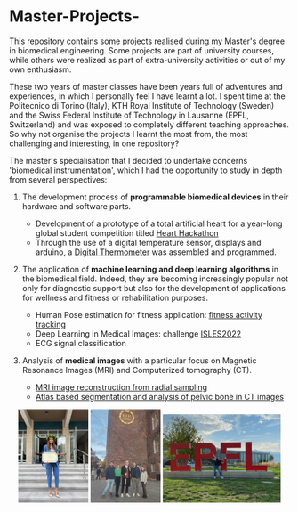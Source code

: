 # Master-Projects-
This repository contains some projects realised during my Master's degree in biomedical engineering. Some projects are part of university courses, while others were realized as part of extra-university activities or out of my own enthusiasm. 

These two years of master classes have been years full of adventures and experiences, in which I personally feel I have learnt a lot. I spent time at the Politecnico di Torino (Italy), KTH Royal Institute of Technology (Sweden) and the Swiss Federal Institute of Technology in Lausanne (EPFL, Switzerland) and was exposed to completely different teaching approaches. So why not organise the projects I learnt the most from, the most challenging and interesting, in one repository? 

The master's specialisation that I decided to undertake concerns 'biomedical instrumentation', which I had the opportunity to study in depth from several perspectives:

1. The development process of **programmable biomedical devices** in their hardware and software parts. 
   * Development of a prototype of a total artificial heart for a year-long global student competition titled [Heart Hackathon](https://github.com/RebeccaBonato/Master-Projects-/blob/main/Heart%20Hackathon/Heart%20Hackathon.md)
   * Through the use of a digital temperature sensor, displays and arduino, a [Digital Thermometer](https://github.com/RebeccaBonato/Master-Projects-/blob/main/Digital%20Thermometer/DigitalThermometer.md) was assembled and programmed.

2. The application of **machine learning and deep learning algorithms** in the biomedical field. Indeed, they are becoming increasingly popular not only for diagnostic support but also for the development of applications for wellness and fitness or rehabilitation purposes.
  
   * Human Pose estimation for fitness application: [fitness activity tracking](https://github.com/RebeccaBonato/Master-Projects-/blob/main/Fitness%20Activity%20Tracking/Fitness%20Activity%20Tracking.md)
   * Deep Learning in Medical Images: challenge [ISLES2022](https://github.com/RebeccaBonato/Master-Projects-/blob/main/ISLES22/README.md)
   * ECG signal classification
     
4. Analysis of **medical images** with a particular focus on Magnetic Resonance Images (MRI) and Computerized tomography (CT).
   * [MRI image reconstruction from radial sampling](https://github.com/RebeccaBonato/Master-Projects-/blob/main/Radial%20sampling%20in%20MRI/README.md)
   * [Atlas based segmentation and analysis of pelvic bone in CT images](https://github.com/RebeccaBonato/Master-Projects-/tree/main/Segmentation%20Atlas)


<p align="center">
  <img src="https://github.com/RebeccaBonato/Master-Projects-/blob/main/images/LAUREA.jpg" alt="polito" width="25%">
  <img src="https://github.com/RebeccaBonato/Master-Projects-/blob/main/images/KTH.jpeg" alt="KTH" width="25%">
  <img src="https://github.com/RebeccaBonato/Master-Projects-/blob/main/images/epfl.jpeg" alt="EPFL" width="42%">
</p>
